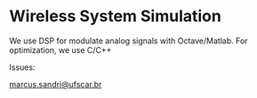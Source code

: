 Wireless System Simulation
==========================

We use DSP for modulate analog signals with Octave/Matlab. 
For optimization, we use C/C++


Issues:

marcus.sandri@ufscar.br



